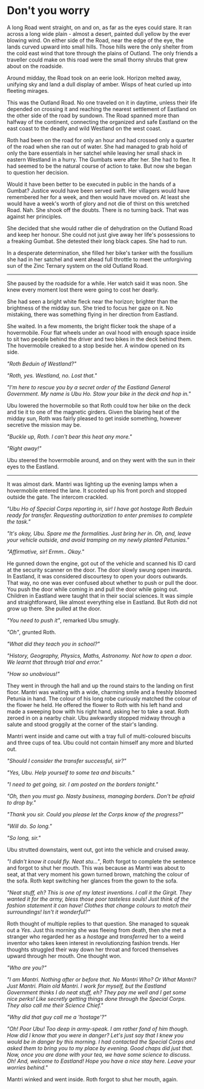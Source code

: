 # Don't you worry

A long Road went straight, on and on, as far as the eyes could stare. It ran across a long wide plain - almost a desert, painted dull yellow by the ever blowing wind. On either side of the Road, near the edge of the eye, the lands curved upward into small hills. Those hills were the only shelter from the cold east wind that tore through the plains of Outland. The only friends a traveller could make on this road were the small thorny shrubs that grew about on the roadside.

Around midday, the Road took on an eerie look. Horizon melted away, unifying sky and land a dull display of amber. Wisps of heat curled up into fleeting mirages.

This was the Outland Road. No one traveled on it in daytime, unless their life depended on crossing it and reaching the nearest settlement of Eastland on the other side of the road by sundown. The Road spanned more than halfway of the continent, connecting the organized and safe Eastland on the east coast to the deadly and wild Westland on the west coast.

Roth had been on the road for only an hour and had crossed only a quarter of the road when she ran out of water. She had managed to grab hold of only the bare essentials in her satchel while leaving her small shack in eastern Westland in a hurry. The Gumbats were after her. She had to flee. It had seemed to be the natural course of action to take. But now she began to question her decision.

Would it have been better to be executed in public in the hands of a Gumbat? Justice would have been served swift. Her villagers would have remembered her for a week, and then would have moved on. At least she would have a week's worth of glory and not die of thirst on this wretched Road. Nah. She shook off the doubts. There is no turning back. That was against her principles.

She decided that she would rather die of dehydration on the Outland Road and keep her honour. She could not just give away her life's possessions to a freaking Gumbat. She detested their long black capes. She had to run.

In a desperate determination, she filled her bike's tanker with the fossilium she had in her satchel and went ahead full throttle to meet the unforgiving sun of the Zinc Ternary system on the old Outland Road.

***

She paused by the roadside for a while. Her watch said it was noon. She knew every moment lost there were going to cost her dearly.

She had seen a bright white fleck near the horizon; brighter than the brightness of the midday sun. She tried to focus her gaze on it. No mistaking, there was something flying in her direction from Eastland.

She waited. In a few moments, the bright flicker took the shape of a hovermobile. Four flat wheels under an oval hood with enough space inside to sit two people behind the driver and two bikes in the deck behind them. The hovermobile creaked to a stop beside her. A window opened on its side.

*"Roth Beduin of Westland?"*

*"Roth, yes. Westland, no. Lost that."*

*"I'm here to rescue you by a secret order of the Eastland General Government. My name is Ubu Ho. Stow your bike in the deck and hop in."*

Ubu lowered the hovermobile so that Roth could tow her bike on the deck and tie it to one of the magnetic girders. Given the blaring heat of the midday sun, Roth was fairly pleased to get inside something, however secretive the mission may be.

*"Buckle up, Roth. I can't bear this heat any more."*

*"Right away!"*

Ubu steered the hovermobile around, and on they went with the sun in their eyes to the Eastland.

***

It was almost dark. Mantri was lighting up the evening lamps when a hovermobile entered the lane. It scooted up his front porch and stopped outside the gate. The intercom crackled.

*"Ubu Ho of Special Corps reporting in, sir! I have got hostage Roth Beduin ready for transfer. Requesting authorization to enter premises to complete the task."*

*"It's okay, Ubu. Spare me the formalities. Just bring her in. Oh, and, leave your vehicle outside, and avoid tramping on my newly planted Petunias."*

*"Affirmative, sir! Ermm.. Okay."*

He gunned down the engine, got out of the vehicle and scanned his ID card at the security scanner on the door. The door slowly swung open inwards. In Eastland, it was considered discourtesy to open your doors outwards. That way, no one was ever confused about whether to push or pull the door. You push the door while coming in and pull the door while going out. Children in Eastland were taught that in their social sciences. It was simple and straightforward, like almost everything else in Eastland. But Roth did not grow up there. She pulled at the door.

*"You need to push it"*, remarked Ubu smugly.

*"Oh"*, grunted Roth.

*"What did they teach you in school?"*

*"History, Geography, Physics, Maths, Astronomy. Not how to open a door. We learnt that through trial and error."*

*"How so unobvious!"*

They went in through the hall and up the round stairs to the landing on first floor. Mantri was waiting with a wide, charming smile and a freshly bloomed Petunia in hand. The colour of his long robe curiously matched the colour of the flower he held. He offered the flower to Roth with his left hand and made a sweeping bow with his right hand, asking her to take a seat. Roth zeroed in on a nearby chair. Ubu awkwardly stopped midway through a salute and stood groggily at the corner of the stair's landing.

Mantri went inside and came out with a tray full of multi-coloured biscuits and three cups of tea. Ubu could not contain himself any more and blurted out.

*"Should I consider the transfer successful, sir?"*

*"Yes, Ubu. Help yourself to some tea and biscuits."*

*"I need to get going, sir. I am posted on the borders tonight."*

*"Oh, then you must go. Nasty business, managing borders. Don't be afraid to drop by."*

*"Thank you sir. Could you please let the Corps know of the progress?"*

*"Will do. So long."*

*"So long, sir."*

Ubu strutted downstairs, went out, got into the vehicle and cruised away.

*"I didn't know it could fly. Neat stu..."*, Roth forgot to complete the sentence and forgot to shut her mouth. This was because as Mantri was about to seat, at that very moment his gown turned brown, matching the colour of the sofa. Roth kept switching her glances from the gown to the sofa.

*"Neat stuff, eh? This is one of my latest inventions. I call it the Girgit. They wanted it for the army, bless those poor tasteless souls! Just think of the fashion statement it can have! Clothes that change colours to match their surroundings! Isn't it wonderful?"*

Roth thought of multiple replies to that question. She managed to squeak out a *Yes*. Just this morning she was fleeing from death, then she met a stranger who regarded her as a *hostage* and *transferred* her to a weird inventor who takes keen interest in revolutionzing fashion trends. Her thoughts struggled their way down her throat and forced themselves upward through her mouth. One thought won.

*"Who are you?"*

*"I am Mantri. Nothing after or before that. No Mantri Who? Or What Mantri? Just Mantri. Plain old Mantri. I work for myself, but the Eastland Government thinks I do neat stuff, eh? They pay me well and I get some nice perks! Like secretly getting things done through the Special Corps. They also call me their Science Chief."*

*"Why did that guy call me a 'hostage'?"*

*"Oh! Poor Ubu! Too deep in army-speak. I am rather fond of him though. How did I know that you were in danger? Let's just say that I knew you would be in danger by this morning. I had contacted the Special Corps and asked them to bring you to my place by evening. Good chaps did just that. Now, once you are done with your tea, we have some science to discuss. Oh! And, welcome to Eastland! Hope you have a nice stay here. Leave your worries behind."*

Mantri winked and went inside. Roth forgot to shut her mouth, again.
